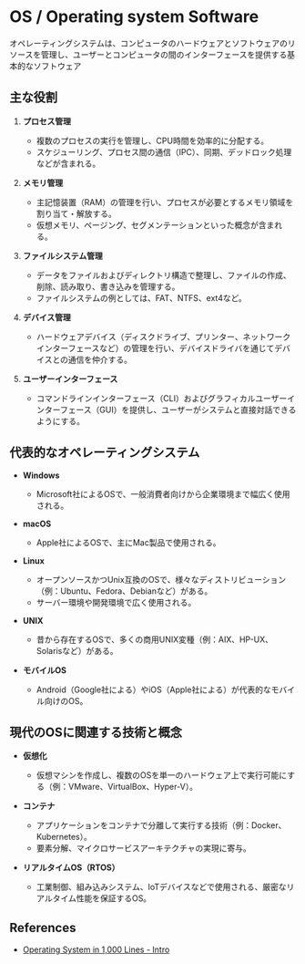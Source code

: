 # OS / Operating system Software

オペレーティングシステムは、コンピュータのハードウェアとソフトウェアのリソースを管理し、ユーザーとコンピュータの間のインターフェースを提供する基本的なソフトウェア

## 主な役割

1. **プロセス管理**
   - 複数のプロセスの実行を管理し、CPU時間を効率的に分配する。
   - スケジューリング、プロセス間の通信（IPC）、同期、デッドロック処理などが含まれる。

2. **メモリ管理**
   - 主記憶装置（RAM）の管理を行い、プロセスが必要とするメモリ領域を割り当て・解放する。
   - 仮想メモリ、ページング、セグメンテーションといった概念が含まれる。

3. **ファイルシステム管理**
   - データをファイルおよびディレクトリ構造で整理し、ファイルの作成、削除、読み取り、書き込みを管理する。
   - ファイルシステムの例としては、FAT、NTFS、ext4など。

4. **デバイス管理**
   - ハードウェアデバイス（ディスクドライブ、プリンター、ネットワークインターフェースなど）の管理を行い、デバイスドライバを通じてデバイスとの通信を仲介する。

5. **ユーザーインターフェース**
   - コマンドラインインターフェース（CLI）およびグラフィカルユーザーインターフェース（GUI）を提供し、ユーザーがシステムと直接対話できるようにする。

## 代表的なオペレーティングシステム

- **Windows**
  - Microsoft社によるOSで、一般消費者向けから企業環境まで幅広く使用される。

- **macOS**
  - Apple社によるOSで、主にMac製品で使用される。

- **Linux**
  - オープンソースかつUnix互換のOSで、様々なディストリビューション（例：Ubuntu、Fedora、Debianなど）がある。
  - サーバー環境や開発環境で広く使用される。

- **UNIX**
  - 昔から存在するOSで、多くの商用UNIX変種（例：AIX、HP-UX、Solarisなど）がある。

- **モバイルOS**
  - Android（Google社による）やiOS（Apple社による）が代表的なモバイル向けのOS。

## 現代のOSに関連する技術と概念

- **仮想化**
  - 仮想マシンを作成し、複数のOSを単一のハードウェア上で実行可能にする（例：VMware、VirtualBox、Hyper-V）。

- **コンテナ**
  - アプリケーションをコンテナで分離して実行する技術（例：Docker、Kubernetes）。
  - 要素分解、マイクロサービスアーキテクチャの実現に寄与。

- **リアルタイムOS（RTOS）**
  - 工業制御、組み込みシステム、IoTデバイスなどで使用される、厳密なリアルタイム性能を保証するOS。

## References

- [Operating System in 1,000 Lines - Intro](https://operating-system-in-1000-lines.vercel.app/en)
